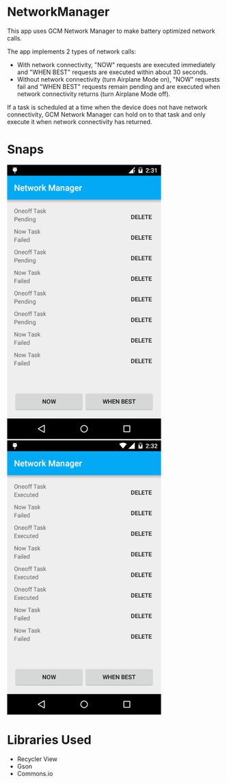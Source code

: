 # NetworkManager
This app uses GCM Network Manager to make battery optimized network calls.

The app implements 2 types of network calls:
* With network connectivity, "NOW" requests are executed immediately and
  "WHEN BEST" requests are executed within about 30 seconds.
* Without network connectivity (turn Airplane Mode on), "NOW" requests fail and
  "WHEN BEST" requests remain pending and are executed when network connectivity returns (turn Airplane Mode off).

If a task is scheduled at a time when the device does not have network connectivity,
GCM Network Manager can hold on to that task and only execute it when network connectivity has returned.

# Snaps

<img src="https://github.com/chauhan-abhi/NetworkManager/blob/master/art/nonetwork.png" width="360" height="640">
<img src="https://github.com/chauhan-abhi/NetworkManager/blob/master/art/network.png" width="360" height="640">

# Libraries Used

* Recycler View
* Gson
* Commons.io


